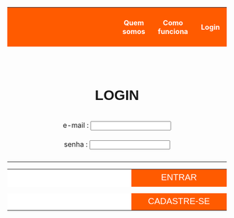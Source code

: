 <html>
	<body>
		<table>
		<tbody>
			<tr height="90">
				<th width="2000" style="background-color:#FF5B00"> </th>
				<th width="175" style="color: white; background-color:#FF5B00"> Quem somos </th>
				<th width="175" style="color: white; background-color:#FF5B00"> Como funciona </th>
				<th width="175" style="color: white; background-color:#FF5B00"> Login </th>
			</tr>
			<tr height="90"> </tr>
			<tr> 
				<td colspan="4" style="font-size:200%; font-family:arial" align="center"> <b> LOGIN </b> </td> 
			</tr>
			<tr height="30"> </tr>
			<tr> 
				<td colspan="4" align="center"> <form> e-mail : <input type="text" name="E-mail"> 
			<tr> 
				<td colspan="4" align="center"> <form> senha : <input type="password" name="Senha"> 
			<tr height="25"> </tr> 
				<table>
					<tr>
						<td height="40" width="415" style="background-color:white"> </td>
						<td width="245" style="background-color:#FF5B00; font-size:125%; font-family:arial; color:#FFFFFF" align="center"> ENTRAR 
					<tr height="15"> </tr>
					<tr>
						<td height="40" width="415" style="background-color:white"> </td>
						<td width="245" style="background-color:#FF5B00; font-size:125%; font-family:arial; text-align:center; color:#FFFFFF"> CADASTRE-SE
